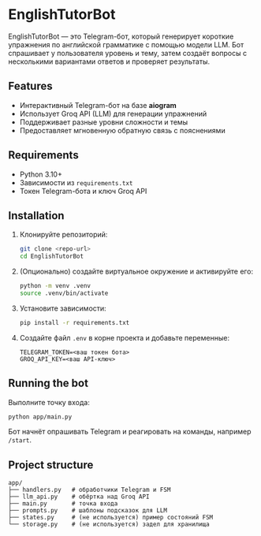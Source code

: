 # EnglishTutorBot

EnglishTutorBot — это Telegram-бот, который генерирует короткие упражнения по английской грамматике с помощью модели LLM. Бот спрашивает у пользователя уровень и тему, затем создаёт вопросы с несколькими вариантами ответов и проверяет результаты.

## Features
- Интерактивный Telegram-бот на базе **aiogram**
- Использует Groq API (LLM) для генерации упражнений
- Поддерживает разные уровни сложности и темы
- Предоставляет мгновенную обратную связь с пояснениями

## Requirements
- Python 3.10+
- Зависимости из `requirements.txt`
- Токен Telegram-бота и ключ Groq API

## Installation
1. Клонируйте репозиторий:
   ```bash
   git clone <repo-url>
   cd EnglishTutorBot
   ```
2. (Опционально) создайте виртуальное окружение и активируйте его:
   ```bash
   python -m venv .venv
   source .venv/bin/activate
   ```
3. Установите зависимости:
   ```bash
   pip install -r requirements.txt
   ```
4. Создайте файл `.env` в корне проекта и добавьте переменные:
   ```
   TELEGRAM_TOKEN=<ваш токен бота>
   GROQ_API_KEY=<ваш API-ключ>
   ```

## Running the bot
Выполните точку входа:
```bash
python app/main.py
```
Бот начнёт опрашивать Telegram и реагировать на команды, например `/start`.

## Project structure
```
app/
├── handlers.py   # обработчики Telegram и FSM
├── llm_api.py    # обёртка над Groq API
├── main.py       # точка входа
├── prompts.py    # шаблоны подсказок для LLM
├── states.py     # (не используется) пример состояний FSM
└── storage.py    # (не используется) задел для хранилища
```

